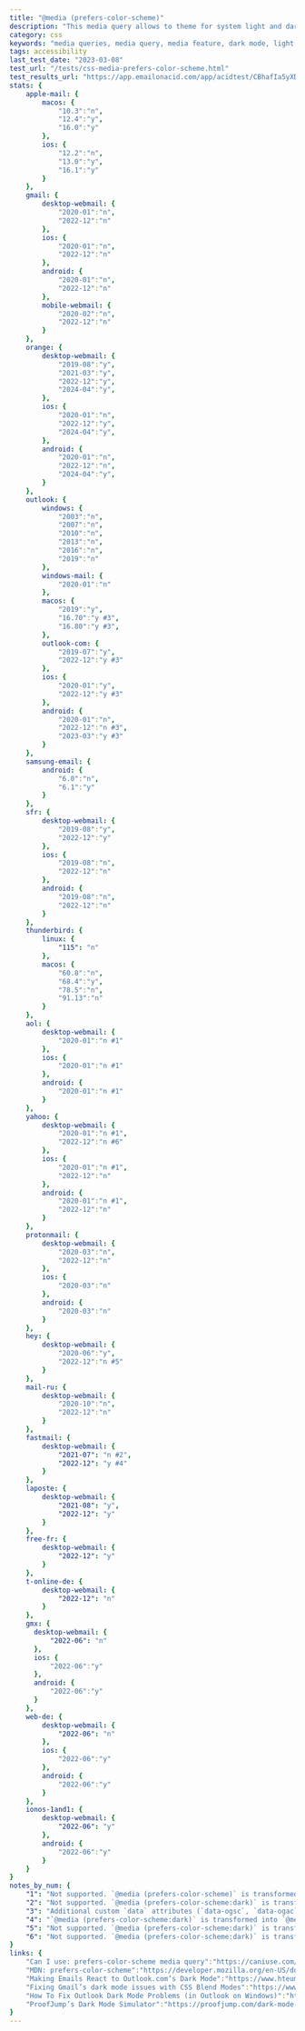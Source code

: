 ```yaml
---
title: "@media (prefers-color-scheme)"
description: "This media query allows to theme for system light and dark mode."
category: css
keywords: "media queries, media query, media feature, dark mode, light mode"
tags: accessibility
last_test_date: "2023-03-08"
test_url: "/tests/css-media-prefers-color-scheme.html"
test_results_url: "https://app.emailonacid.com/app/acidtest/CBhafIa5yXDRKQKbV442rVFISXim84wMgXaoCqVFD8VTe/list"
stats: {
    apple-mail: {
        macos: {
            "10.3":"n",
            "12.4":"y",
            "16.0":"y"
        },
        ios: {
            "12.2":"n",
			"13.0":"y",
            "16.1":"y"
        }
    },
    gmail: {
        desktop-webmail: {
            "2020-01":"n",
            "2022-12":"n"
        },
        ios: {
            "2020-01":"n",
            "2022-12":"n"
        },
        android: {
            "2020-01":"n",
            "2022-12":"n"
        },
        mobile-webmail: {
            "2020-02":"n",
            "2022-12":"n"
        }
    },
    orange: {
        desktop-webmail: {
            "2019-08":"y",
            "2021-03":"y",
            "2022-12":"y",
            "2024-04":"y",
        },
        ios: {
            "2020-01":"n",
            "2022-12":"y",
            "2024-04":"y",
        },
        android: {
            "2020-01":"n",
            "2022-12":"n",
            "2024-04":"y",
        }
    },
    outlook: {
        windows: {
            "2003":"n",
            "2007":"n",
            "2010":"n",
            "2013":"n",
            "2016":"n",
            "2019":"n"
        },
        windows-mail: {
            "2020-01":"n"
        },
        macos: {
            "2019":"y",
            "16.70":"y #3",
            "16.80":"y #3",
        },
        outlook-com: {
            "2019-07":"y",
            "2022-12":"y #3"
        },
        ios: {
            "2020-01":"y",
            "2022-12":"y #3"
        },
        android: {
            "2020-01":"n",
            "2022-12":"n #3",
            "2023-03":"y #3"
        }
    },
    samsung-email: {
        android: {
            "6.0":"n",
			"6.1":"y"
        }
    },
    sfr: {
        desktop-webmail: {
            "2019-08":"y",
            "2022-12":"y"
        },
        ios: {
            "2019-08":"n",
            "2022-12":"n"
        },
        android: {
            "2019-08":"n",
            "2022-12":"n"
        }
    },
    thunderbird: {
        linux: {
			"115": "n"
		},
        macos: {
            "60.8":"n",
            "68.4":"y",
            "78.5":"n",
            "91.13":"n"
        }
    },
    aol: {
        desktop-webmail: {
            "2020-01":"n #1"
        },
        ios: {
            "2020-01":"n #1"
        },
        android: {
            "2020-01":"n #1"
        }
    },
    yahoo: {
        desktop-webmail: {
            "2020-01":"n #1",
            "2022-12":"n #6"
        },
        ios: {
            "2020-01":"n #1",
            "2022-12":"n"
        },
        android: {
            "2020-01":"n #1",
            "2022-12":"n"
        }
    },
    protonmail: {
        desktop-webmail: {
            "2020-03":"n",
            "2022-12":"n"
        },
        ios: {
            "2020-03":"n"
        },
        android: {
            "2020-03":"n"
        }
    },
    hey: {
        desktop-webmail: {
            "2020-06":"y",
            "2022-12":"n #5"
        }
    },
    mail-ru: {
        desktop-webmail: {
            "2020-10":"n",
            "2022-12":"n"
        }
    },
    fastmail: {
        desktop-webmail: {
            "2021-07": "n #2",
            "2022-12": "y #4"
        }
    },
    laposte: {
        desktop-webmail: {
            "2021-08": "y",
            "2022-12": "y"
        }
    },
    free-fr: {
        desktop-webmail: {
            "2022-12": "y"
        }
    },
    t-online-de: {
        desktop-webmail: {
            "2022-12": "n"
        }
    },
    gmx: {
      desktop-webmail: {
          "2022-06": "n"
      },
      ios: {
          "2022-06":"y"
      },
      android: {
          "2022-06":"y"
      }
	},
	web-de: {
		desktop-webmail: {
			"2022-06": "n"
		},
		ios: {
			"2022-06":"y"
		},
		android: {
			"2022-06":"y"
		}
	},
	ionos-1and1: {
		desktop-webmail: {
			"2022-06": "y"
		},
		android: {
			"2022-06":"y"
		}
	}
}
notes_by_num: {
    "1": "Not supported. `@media (prefers-color-scheme)` is transformed into `@media ( _filtered_a )`.",
    "2": "Not supported. `@media (prefers-color-scheme:dark)` is transformed into `@media none`.",
    "3": "Additional custom `data` attributes (`data-ogsc`, `data-ogac`, `data-ogsb`, `data-ogab`) are added when viewing an email in dark mode. See [this article](https://www.hteumeuleu.com/2021/emails-react-outlook-com-dark-mode/) for examples.",
    "4": "`@media (prefers-color-scheme:dark)` is transformed into `@media all` at run time if it applies.",
    "5": "Not supported. `@media (prefers-color-scheme:dark)` is transformed into `@media (false)`",
    "6": "Not supported. `@media (prefers-color-scheme:dark)` is transformed into `@media ()`"
}
links: {
    "Can I use: prefers-color-scheme media query":"https://caniuse.com/prefers-color-scheme",
    "MDN: prefers-color-scheme":"https://developer.mozilla.org/en-US/docs/Web/CSS/@media/prefers-color-scheme",
    "Making Emails React to Outlook.com’s Dark Mode":"https://www.hteumeuleu.com/2021/emails-react-outlook-com-dark-mode/",
    "Fixing Gmail’s dark mode issues with CSS Blend Modes":"https://www.hteumeuleu.com/2021/fixing-gmail-dark-mode-css-blend-modes/",
    "How To Fix Outlook Dark Mode Problems (in Outlook on Windows)":"https://webdesign.tutsplus.com/tutorials/how-to-fix-outlook-dark-mode-problems--cms-37718",
    "ProofJump’s Dark Mode Simulator":"https://proofjump.com/dark-mode-simulator/"
}
---
```

